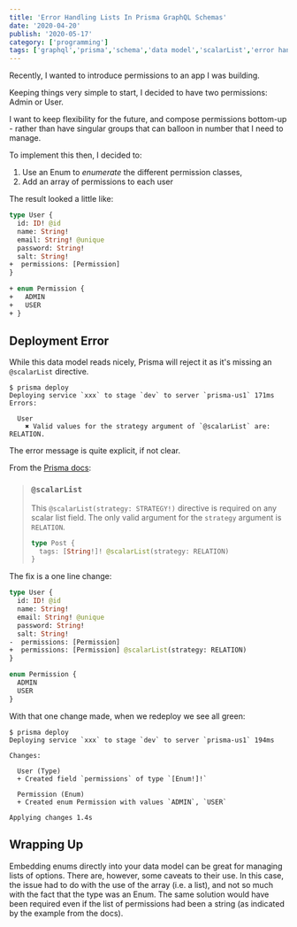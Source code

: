 ```yaml
---
title: 'Error Handling Lists In Prisma GraphQL Schemas'
date: '2020-04-20'
publish: '2020-05-17'
category: ['programming']
tags: ['graphql','prisma','schema','data model','scalarList','error handling']
---
```

Recently, I wanted to introduce permissions to an app I was building.

Keeping things very simple to start, I decided to have two permissions: Admin or User.

I want to keep flexibility for the future, and compose permissions bottom-up - rather than have singular groups that can balloon in number that I need to manage.

To implement this then, I decided to:
1. Use an Enum to _enumerate_ the different permission classes,
2. Add an array of permissions to each user

The result looked a little like:

```diff:title=datamodel.graphql
type User {
  id: ID! @id
  name: String!
  email: String! @unique
  password: String!
  salt: String!
+  permissions: [Permission]
}

+ enum Permission {
+   ADMIN
+   USER
+ }
```

## Deployment Error
While this data model reads nicely, Prisma will reject it as it's missing an `@scalarList` directive.

```shell
$ prisma deploy
Deploying service `xxx` to stage `dev` to server `prisma-us1` 171ms
Errors:

  User
    ✖ Valid values for the strategy argument of `@scalarList` are: RELATION.
```

The error message is quite explicit, if not clear.

From the [Prisma docs](https://v1.prisma.io/docs/1.34/datamodel-and-migrations/datamodel-MYSQL-knul/#@scalarlist):
> ### `@scalarList`
>
> This `@scalarList(strategy: STRATEGY!)` directive is required on any scalar list field. The only valid argument for the `strategy` argument is `RELATION`.
> ```graphql
> type Post {
>   tags: [String!]! @scalarList(strategy: RELATION)
> }
> ```

The fix is a one line change:

```diff:title=datamodel.graphql
type User {
  id: ID! @id
  name: String!
  email: String! @unique
  password: String!
  salt: String!
-  permissions: [Permission]
+  permissions: [Permission] @scalarList(strategy: RELATION)
}

enum Permission {
  ADMIN
  USER
}
```

With that one change made, when we redeploy we see all green:
```shell
$ prisma deploy
Deploying service `xxx` to stage `dev` to server `prisma-us1` 194ms

Changes:

  User (Type)
  + Created field `permissions` of type `[Enum!]!`

  Permission (Enum)
  + Created enum Permission with values `ADMIN`, `USER`

Applying changes 1.4s
```

## Wrapping Up
Embedding enums directly into your data model can be great for managing lists of options. There are, however, some caveats to their use. In this case, the issue had to do with the use of the array (i.e. a list), and not so much with the fact that the type was an Enum. The same solution would have been required even if the list of permissions had been a string (as indicated by the example from the docs).

